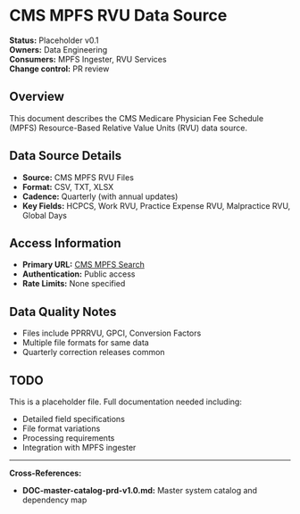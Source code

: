 # CMS MPFS RVU Data Source

**Status:** Placeholder v0.1  
**Owners:** Data Engineering  
**Consumers:** MPFS Ingester, RVU Services  
**Change control:** PR review  

## Overview
This document describes the CMS Medicare Physician Fee Schedule (MPFS) Resource-Based Relative Value Units (RVU) data source.

## Data Source Details
- **Source:** CMS MPFS RVU Files
- **Format:** CSV, TXT, XLSX
- **Cadence:** Quarterly (with annual updates)
- **Key Fields:** HCPCS, Work RVU, Practice Expense RVU, Malpractice RVU, Global Days

## Access Information
- **Primary URL:** [CMS MPFS Search](https://www.cms.gov/medicare/physician-fee-schedule/search)
- **Authentication:** Public access
- **Rate Limits:** None specified

## Data Quality Notes
- Files include PPRRVU, GPCI, Conversion Factors
- Multiple file formats for same data
- Quarterly correction releases common

## TODO
This is a placeholder file. Full documentation needed including:
-  Detailed field specifications
-  File format variations
-  Processing requirements
-  Integration with MPFS ingester

---
**Cross-References:**
- **DOC-master-catalog-prd-v1.0.md:** Master system catalog and dependency map
